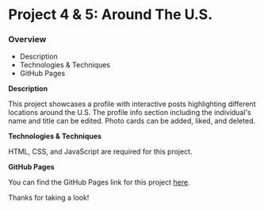 # Project 4 & 5: Around The U.S.

### Overview

- Description
- Technologies & Techniques
- GitHub Pages

**Description**

This project showcases a profile with interactive posts highlighting different locations around the U.S. The profile info section including the individual's name and title can be edited. Photo cards can be added, liked, and deleted.

**Technologies & Techniques**

HTML, CSS, and JavaScript are required for this project.

**GitHub Pages**

You can find the GitHub Pages link for this project [here](https://aleeseeya.github.io/web_project_4/).

Thanks for taking a look!
